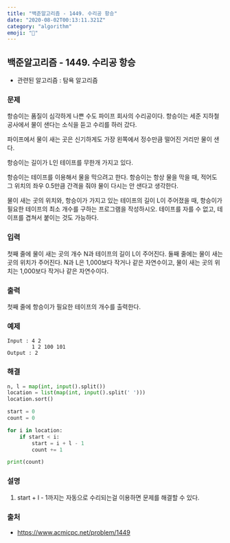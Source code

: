 ```yaml
---
title: "백준알고리즘 - 1449. 수리공 항승"
date: "2020-08-02T00:13:11.321Z"
category: "algorithm"
emoji: "🦈"
---
```


## 백준알고리즘 - 1449. 수리공 항승

- 관련된 알고리즘 : 탐욕 알고리즘

### 문제

항승이는 품질이 심각하게 나쁜 수도 파이프 회사의 수리공이다. 항승이는 세준 지하철 공사에서 물이 샌다는 소식을 듣고 수리를 하러 갔다.

파이프에서 물이 새는 곳은 신기하게도 가장 왼쪽에서 정수만큼 떨어진 거리만 물이 샌다.

항승이는 길이가 L인 테이프를 무한개 가지고 있다.

항승이는 테이프를 이용해서 물을 막으려고 한다. 항승이는 항상 물을 막을 때, 적어도 그 위치의 좌우 0.5만큼 간격을 줘야 물이 다시는 안 샌다고 생각한다.

물이 새는 곳의 위치와, 항승이가 가지고 있는 테이프의 길이 L이 주어졌을 때, 항승이가 필요한 테이프의 최소 개수를 구하는 프로그램을 작성하시오. 테이프를 자를 수 없고, 테이프를 겹쳐서 붙이는 것도 가능하다.

### 입력

첫째 줄에 물이 새는 곳의 개수 N과 테이프의 길이 L이 주어진다. 둘째 줄에는 물이 새는 곳의 위치가 주어진다. N과 L은 1,000보다 작거나 같은 자연수이고, 물이 새는 곳의 위치는 1,000보다 작거나 같은 자연수이다.

### 출력

첫째 줄에 항승이가 필요한 테이프의 개수를 출력한다.

### 예제

```
Input : 4 2
        1 2 100 101
Output : 2
```

### 해결

```python
n, l = map(int, input().split())
location = list(map(int, input().split(' ')))
location.sort()

start = 0
count = 0

for i in location:
    if start < i:
        start = i + l - 1
        count += 1

print(count)
```

### 설명

1. start + l - 1까지는 자동으로 수리되는걸 이용하면 문제를 해결할 수 있다.

### 출처

- https://www.acmicpc.net/problem/1449
